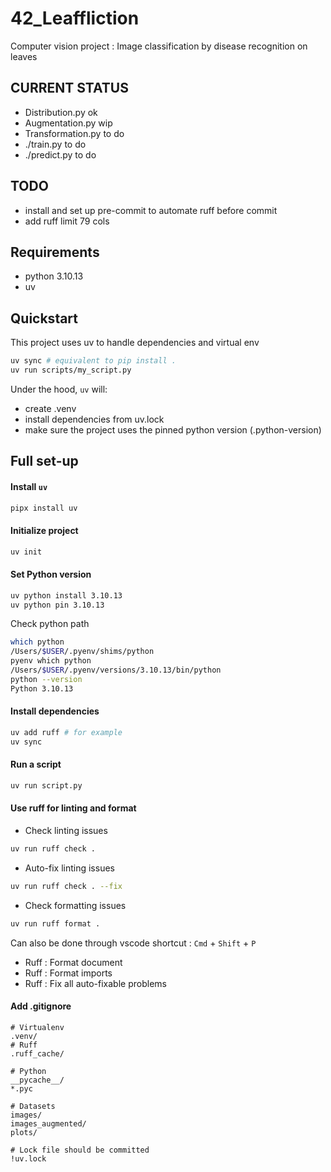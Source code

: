 # 42_Leaffliction
Computer vision project : Image classification by disease recognition on leaves

## CURRENT STATUS
- Distribution.py ok
- Augmentation.py wip
- Transformation.py to do
- ./train.py to do
- ./predict.py to do

## TODO
- install and set up pre-commit to automate ruff before commit
- add ruff limit 79 cols

## Requirements
- python 3.10.13
- uv
## Quickstart
This project uses uv to handle dependencies and virtual env
```bash
uv sync # equivalent to pip install .
uv run scripts/my_script.py
```
Under the hood, `uv` will:
- create .venv
- install dependencies from uv.lock
- make sure the project uses the pinned python version (.python-version)
## Full set-up
#### **Install `uv`**
```bash
pipx install uv
```
#### **Initialize project**
```bash
uv init
```
#### **Set Python version**
```bash
uv python install 3.10.13
uv python pin 3.10.13
```
Check python path
```bash
which python
/Users/$USER/.pyenv/shims/python
pyenv which python
/Users/$USER/.pyenv/versions/3.10.13/bin/python
python --version
Python 3.10.13
```
#### **Install dependencies**
```bash
uv add ruff # for example
uv sync
```
#### **Run a script**
```bash
uv run script.py
```
#### **Use ruff for linting and format**
- Check linting issues
```bash
uv run ruff check .
```
- Auto-fix linting issues
```bash
uv run ruff check . --fix
```
- Check formatting issues
```bash
uv run ruff format .
```
Can also be done through vscode shortcut : `Cmd` + `Shift` + `P`
- Ruff : Format document
- Ruff : Format imports
- Ruff : Fix all auto-fixable problems  

#### **Add .gitignore**  
```gitignore
# Virtualenv
.venv/
# Ruff
.ruff_cache/

# Python
__pycache__/
*.pyc

# Datasets
images/
images_augmented/
plots/

# Lock file should be committed
!uv.lock
```

